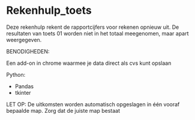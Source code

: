 # Rekenhulp_toets
Deze rekenhulp rekent de rapportcijfers voor rekenen opnieuw uit. De resultaten van toets 01 worden niet in het totaal meegenomen, maar apart weergegeven.


BENODIGHEDEN:

Een add-on in chrome waarmee je data direct als cvs kunt opslaan

Python:
- Pandas
- tkinter

LET OP:
De uitkomsten worden automatisch opgeslagen in één vooraf bepaalde map. Zorg dat de juiste map bestaat
